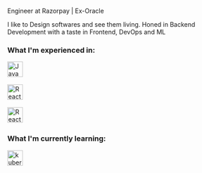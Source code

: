  Engineer at Razorpay | Ex-Oracle

I like to Design softwares and see them living. Honed in Backend Development with a taste in Frontend, DevOps and ML

### What I'm experienced in:

<img src="https://upload.wikimedia.org/wikipedia/en/thumb/3/30/Java_programming_language_logo.svg/120px-Java_programming_language_logo.svg.png" width="35px" alt="Java" >&nbsp;&nbsp;&nbsp;&nbsp;

<img src="https://upload.wikimedia.org/wikipedia/commons/thumb/a/a7/React-icon.svg/330px-React-icon.svg.png" width="35px" alt="React JS" />&nbsp;&nbsp;&nbsp;&nbsp;

<img src="https://upload.wikimedia.org/wikipedia/commons/thumb/4/4e/Docker_%28container_engine%29_logo.svg/330px-Docker_%28container_engine%29_logo.svg.png" width="35px" alt="React JS" />&nbsp;&nbsp;&nbsp;&nbsp;


### What I'm currently learning:

<img src="https://upload.wikimedia.org/wikipedia/commons/thumb/3/39/Kubernetes_logo_without_workmark.svg/1200px-Kubernetes_logo_without_workmark.svg.png" width="35px" alt="kubernetes" >&nbsp;&nbsp;&nbsp;&nbsp;
